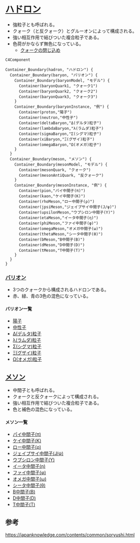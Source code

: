 # [ハドロン](https://ja.wikipedia.org/wiki/%E3%83%8F%E3%83%89%E3%83%AD%E3%83%B3)

- 強粒子とも呼ばれる。
- クォーク（と反クォーク）とグルーオンによって構成される。
- 強い相互作用で結びついた複合粒子である。
- 色荷がかならず無色になっている。
  - [クォークの閉じ込め](https://ja.wikipedia.org/wiki/%E3%82%AF%E3%82%A9%E3%83%BC%E3%82%AF%E3%81%AE%E9%96%89%E3%81%98%E8%BE%BC%E3%82%81)

```mermaid
C4Component

Container_Boundary(hadron, "ハドロン") {
  Container_Boundary(baryon, "バリオン") {
    Container_Boundary(baryonModel, "モデル") {
      Container(baryonQuark1, "クォーク1")
      Container(baryonQuark2, "クォーク2")
      Container(baryonQuark3, "クォーク3")
    }
    Container_Boundary(baryonInstance, "例") {
      Container(proton,"陽子")
      Container(neutron,"中性子")
      Container(deltaBaryon,"Δ(デルタ)粒子")
      Container(lambdaBaryon,"λ(ラムダ)粒子")
      Container(sigmaBaryon,"Σ(シグマ)粒子")
      Container(xiBaryon,"Ξ(グザイ)粒子")
      Container(omegaBaryon,"Ω(オメガ)粒子")
    }
  }
  Container_Boundary(meson, "メソン") {
    Container_Boundary(mesonModel, "モデル") {
      Container(mesonQuark, "クォーク")
      Container(mesonAntiQuark, "反クォーク")
    }
    Container_Boundary(mesonInstance, "例") {
      Container(pion,"パイ中間子(π)")
      Container(kaon,"ケイ中間子(K)")
      Container(rhoMeson,"ロー中間子(ρ)")
      Container(jpsiMeson,"ジェイプサイ中間子(J/ψ)")
      Container(upsilonMeson,"ウプシロン中間子(Υ)")
      Container(etaMeson,"イータ中間子(η)")
      Container(phiMeson,"ファイ中間子(φ)")
      Container(omegaMeson,"オメガ中間子(ω)")
      Container(thetaMeson,"シータ中間子(θ)")
      Container(bMeson,"B中間子(B)")
      Container(dMeson,"D中間子(D)")
      Container(tMeson,"T中間子(T)")
    }
  }
}

```

### [バリオン](https://ja.wikipedia.org/wiki/%E3%83%90%E3%83%AA%E3%82%AA%E3%83%B3)

- 3つのクォークから構成されるハドロンである。
- 赤、緑、青の3色の混色になっている。

#### バリオン一覧

- [陽子](https://ja.wikipedia.org/wiki/%E9%99%BD%E5%AD%90)
- [中性子](https://ja.wikipedia.org/wiki/%E4%B8%AD%E6%80%A7%E5%AD%90)
- [Δ(デルタ)粒子](https://ja.wikipedia.org/wiki/%E3%83%87%E3%83%AB%E3%82%BF%E7%B2%92%E5%AD%90)
- [λ(ラムダ)粒子](https://ja.wikipedia.org/wiki/%E3%83%A9%E3%83%A0%E3%83%80%E7%B2%92%E5%AD%90)
- [Σ(シグマ)粒子](https://ja.wikipedia.org/wiki/%E3%82%B7%E3%82%B0%E3%83%9E%E7%B2%92%E5%AD%90)
- [Ξ(グザイ)粒子](https://ja.wikipedia.org/wiki/%E3%82%B0%E3%82%B6%E3%82%A4%E7%B2%92%E5%AD%90)
- [Ω(オメガ)粒子](https://ja.wikipedia.org/wiki/%E3%82%AA%E3%83%A1%E3%82%AC%E7%B2%92%E5%AD%90)

## [メソン](https://ja.wikipedia.org/wiki/%E4%B8%AD%E9%96%93%E5%AD%90)

- 中間子とも呼ばれる。
- クォークと反クォークによって構成される。
- 強い相互作用で結びついた複合粒子である。
- 色と補色の混色になっている。

#### メソン一覧

- [パイ中間子(π)](https://ja.wikipedia.org/wiki/%E3%83%91%E3%82%A4%E4%B8%AD%E9%96%93%E5%AD%90)
- [ケイ中間子(K)](https://ja.wikipedia.org/wiki/K%E4%B8%AD%E9%96%93%E5%AD%90)
- [ロー中間子(ρ)](https://ja.wikipedia.org/wiki/%E3%83%AD%E3%83%BC%E4%B8%AD%E9%96%93%E5%AD%90)
- [ジェイプサイ中間子(J/ψ)](https://ja.wikipedia.org/wiki/%E3%82%B8%E3%82%A7%E3%82%A4%E3%83%97%E3%82%B5%E3%82%A4%E4%B8%AD%E9%96%93%E5%AD%90)
- [ウプシロン中間子(Υ)](https://ja.wikipedia.org/wiki/%E3%82%A6%E3%83%97%E3%82%B7%E3%83%AD%E3%83%B3%E4%B8%AD%E9%96%93%E5%AD%90)
- [イータ中間子(η)](https://ja.wikipedia.org/wiki/%E3%82%A4%E3%83%BC%E3%82%BF%E4%B8%AD%E9%96%93%E5%AD%90)
- [ファイ中間子(φ)](https://ja.wikipedia.org/wiki/%E3%83%95%E3%82%A1%E3%82%A4%E4%B8%AD%E9%96%93%E5%AD%90)
- [オメガ中間子(ω)](https://ja.wikipedia.org/wiki/%E3%82%AA%E3%83%A1%E3%82%AC%E4%B8%AD%E9%96%93%E5%AD%90)
- [シータ中間子(θ)](https://ja.wikipedia.org/wiki/%E3%82%B7%E3%83%BC%E3%82%BF%E4%B8%AD%E9%96%93%E5%AD%90)
- [B中間子(B)](https://ja.wikipedia.org/wiki/%E3%82%B7%E3%83%BC%E3%82%BF%E4%B8%AD%E9%96%93%E5%AD%90)
- [D中間子(D)](https://ja.wikipedia.org/wiki/D%E4%B8%AD%E9%96%93%E5%AD%90)
- [T中間子(T)](https://ja.wikipedia.org/wiki/T%E4%B8%AD%E9%96%93%E5%AD%90)


## 参考

https://japanknowledge.com/contents/common/soryushi.html
